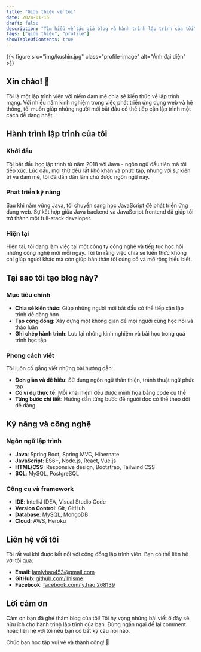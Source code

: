 ```yaml
---
title: "Giới thiệu về tôi"
date: 2024-01-15
draft: false
description: "Tìm hiểu về tác giả blog và hành trình lập trình của tôi"
tags: ["giới thiệu", "profile"]
showTableOfContents: true
---
```


<style>
  .profile-image img {
    width: 150px;
    height: 150px;
    border-radius: 50%;
    object-fit: cover;
    display: block;
    margin-left: auto;
    margin-right: auto;
    margin-bottom: 20px;
  }
</style>

{{< figure src="img/kushin.jpg" class="profile-image" alt="Ảnh đại diện" >}}

## Xin chào! 👋

Tôi là một lập trình viên với niềm đam mê chia sẻ kiến thức về lập trình mạng. Với nhiều năm kinh nghiệm trong việc phát triển ứng dụng web và hệ thống, tôi muốn giúp những người mới bắt đầu có thể tiếp cận lập trình một cách dễ dàng nhất.

## Hành trình lập trình của tôi

### Khởi đầu
Tôi bắt đầu học lập trình từ năm 2018 với Java - ngôn ngữ đầu tiên mà tôi tiếp xúc. Lúc đầu, mọi thứ đều rất khó khăn và phức tạp, nhưng với sự kiên trì và đam mê, tôi đã dần dần làm chủ được ngôn ngữ này.

### Phát triển kỹ năng
Sau khi nắm vững Java, tôi chuyển sang học JavaScript để phát triển ứng dụng web. Sự kết hợp giữa Java backend và JavaScript frontend đã giúp tôi trở thành một full-stack developer.

### Hiện tại
Hiện tại, tôi đang làm việc tại một công ty công nghệ và tiếp tục học hỏi những công nghệ mới mỗi ngày. Tôi tin rằng việc chia sẻ kiến thức không chỉ giúp người khác mà còn giúp bản thân tôi củng cố và mở rộng hiểu biết.

## Tại sao tôi tạo blog này?

### Mục tiêu chính
- **Chia sẻ kiến thức**: Giúp những người mới bắt đầu có thể tiếp cận lập trình dễ dàng hơn
- **Tạo cộng đồng**: Xây dựng một không gian để mọi người cùng học hỏi và thảo luận
- **Ghi chép hành trình**: Lưu lại những kinh nghiệm và bài học trong quá trình học tập

### Phong cách viết
Tôi luôn cố gắng viết những bài hướng dẫn:
- **Đơn giản và dễ hiểu**: Sử dụng ngôn ngữ thân thiện, tránh thuật ngữ phức tạp
- **Có ví dụ thực tế**: Mỗi khái niệm đều được minh họa bằng code cụ thể
- **Từng bước chi tiết**: Hướng dẫn từng bước để người đọc có thể theo dõi dễ dàng

## Kỹ năng và công nghệ

### Ngôn ngữ lập trình
- **Java**: Spring Boot, Spring MVC, Hibernate
- **JavaScript**: ES6+, Node.js, React, Vue.js
- **HTML/CSS**: Responsive design, Bootstrap, Tailwind CSS
- **SQL**: MySQL, PostgreSQL

### Công cụ và framework
- **IDE**: IntelliJ IDEA, Visual Studio Code
- **Version Control**: Git, GitHub
- **Database**: MySQL, MongoDB
- **Cloud**: AWS, Heroku

## Liên hệ với tôi

Tôi rất vui khi được kết nối với cộng đồng lập trình viên. Bạn có thể liên hệ với tôi qua:

- **Email**: lamlyhao453@gmail.com
- **GitHub**: [github.com/llhisme](https://github.com/llhisme)
- **Facebook**: [facebook.com/ly.hao.268139](https://www.facebook.com/ly.hao.268139)

## Lời cảm ơn

Cảm ơn bạn đã ghé thăm blog của tôi! Tôi hy vọng những bài viết ở đây sẽ hữu ích cho hành trình lập trình của bạn. Đừng ngần ngại để lại comment hoặc liên hệ với tôi nếu bạn có bất kỳ câu hỏi nào.

Chúc bạn học tập vui vẻ và thành công! 🚀